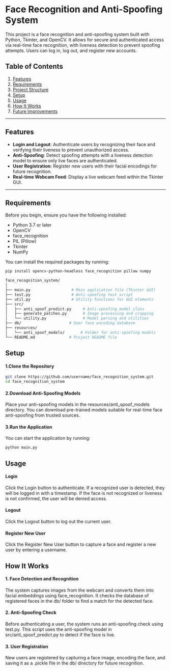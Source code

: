 # Face Recognition and Anti-Spoofing System

This project is a face recognition and anti-spoofing system built with Python, Tkinter, and OpenCV. It allows for secure and authenticated access via real-time face recognition, with liveness detection to prevent spoofing attempts. Users can log in, log out, and register new accounts. 

## Table of Contents

1. [Features](#features)
2. [Requirements](#requirements)
3. [Project Structure](#project-structure)
4. [Setup](#setup)
5. [Usage](#usage)
6. [How It Works](#how-it-works)
7. [Future Improvements](#future-improvements)

---

## Features

- **Login and Logout**: Authenticate users by recognizing their face and verifying their liveness to prevent unauthorized access.
- **Anti-Spoofing**: Detect spoofing attempts with a liveness detection model to ensure only live faces are authenticated.
- **User Registration**: Register new users with their facial encodings for future recognition.
- **Real-time Webcam Feed**: Display a live webcam feed within the Tkinter GUI.

---

## Requirements

Before you begin, ensure you have the following installed:

- Python 3.7 or later
- OpenCV
- face_recognition
- PIL (Pillow)
- Tkinter
- NumPy

You can install the required packages by running:

```bash
pip install opencv-python-headless face_recognition pillow numpy

face_recognition_system/
│
├── main.py                  # Main application file (Tkinter GUI)
├── test.py                  # Anti-spoofing test script
├── util.py                  # Utility functions for GUI elements
├── src/
│   ├── anti_spoof_predict.py     # Anti-spoofing model class
│   ├── generate_patches.py       # Image processing and cropping
│   └── utility.py                # Model parsing and utilities
├── db/                     # User face encoding database
├── resources/
│   └── anti_spoof_models/       # Folder for anti-spoofing models
└── README.md               # Project README file
```
## Setup

#### 1.Clone the Repository

```bash
git clone https://github.com/username/face_recognition_system.git
cd face_recognition_system
```
#### 2.Download Anti-Spoofing Models

Place your anti-spoofing models in the resources/anti_spoof_models directory. You can download pre-trained models suitable for real-time face anti-spoofing from trusted sources.

#### 3.Run the Application

You can start the application by running:

```bash
python main.py
```


## Usage
#### Login

Click the Login button to authenticate. If a recognized user is detected, they will be logged in with a timestamp. If the face is not recognized or liveness is not confirmed, the user will be denied access.

#### Logout

Click the Logout button to log out the current user.

#### Register New User

Click the Register New User button to capture a face and register a new user by entering a username.

## How It Works
#### 1. Face Detection and Recognition
The system captures images from the webcam and converts them into facial embeddings using face_recognition.
It checks the database of registered faces in the db/ folder to find a match for the detected face.
#### 2. Anti-Spoofing Check
Before authenticating a user, the system runs an anti-spoofing check using test.py. This script uses the anti-spoofing model in src/anti_spoof_predict.py to detect if the face is live.
#### 3. User Registration
New users are registered by capturing a face image, encoding the face, and saving it as a .pickle file in the db/ directory for future recognition.


